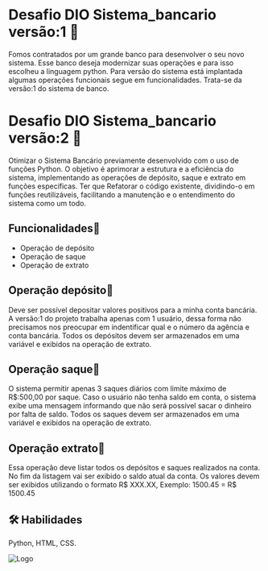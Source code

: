 # Desafio DIO Sistema_bancario versão:1 🏦
Fomos contratados por um grande banco para desenvolver o seu novo sistema.
Esse banco deseja modernizar suas operações e para isso escolheu a linguagem python.
Para versão do sistema está implantada algumas operações funcionais segue em 
funcionalidades.
Trata-se da versão:1 do sistema de banco.

# Desafio DIO Sistema_bancario versão:2 🏦
Otimizar o Sistema Bancário previamente desenvolvido com o uso de funções Python. 
O objetivo é aprimorar a estrutura e a eficiência do sistema, implementando as operações de depósito, saque e extrato em funções específicas. Ter que Refatorar o código existente, dividindo-o em funções reutilizáveis, facilitando a manutenção e o entendimento do sistema como um todo.

## Funcionalidades🧭
- Operação de depósito
- Operação de saque
- Operação de extrato

## Operação depósito🥇

Deve ser possível depositar valores positivos para a minha conta bancária.
A versão:1 do projeto trabalha apenas com 1 usuário, dessa forma não precisamos nos preocupar em indentificar qual e o número da agência e conta bancária.
Todos os depósitos devem ser armazenados em uma variável e exibidos na operação de extrato.

## Operação saque🥈

O sistema permitir apenas 3 saques diários com limite  máximo de R$:500,00 por saque. Caso o usuário não tenha  saldo em conta, o sistema exibe uma mensagem informando
que não será possível sacar o dinheiro por falta  de saldo. Todos os saques  devem ser armazenados em uma variável e exibidos na operação de extrato.

## Operação extrato🥉

Essa operação deve listar todos os depósitos e saques realizados na conta. No fim da listagem vai ser exibido o saldo atual da conta.
Os valores devem ser exibidos utilizando o formato R$ XXX.XX,
Exemplo:
1500.45 = R$ 1500.45

## 🛠 Habilidades
Python, HTML, CSS.

![Logo](https://www.alura.com.br/artigos/assets/python-origem/gif-1.gif)




